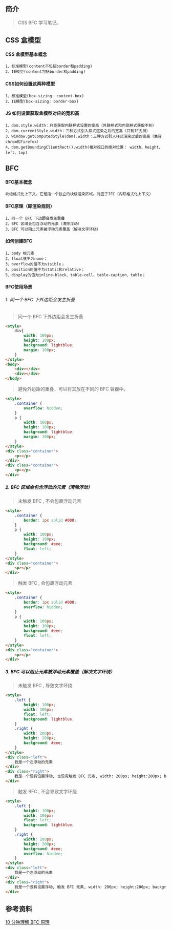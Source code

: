 ## 简介

> CSS BFC 学习笔记。

## CSS 盒模型

#### CSS 盒模型基本概念

```text
1、标准模型(content不包括border和padding)
2、IE模型(content包括border和padding)
```

#### CSS如何设置这两种模型

```text
1、标准模型(box-sizing: content-box)
2、IE模型(box-sizing: border-box)
```

#### JS 如何设置获取盒模型对应的宽和高

```text
1、dom.style.width：只能获取内联样式设置的宽高（外联样式和内部样式获取不到）
2、dom.currentStyle.width：三种方式引入样式渲染之后的宽高（只有IE支持）
3、window.getComputedStyle(dom).width：三种方式引入样式渲染之后的宽高（兼容chrom和firefox）
4、dom.getBoundingClientRect().width(相对视口的绝对位置： width、height、left、top)
```

## BFC

#### BFC基本概念

```text
块级格式化上下文，它是指一个独立的块级渲染区域。对应于IFC（内联格式化上下文）
```

#### BFC原理（即渲染规则）

```text
1、同一个 BFC 下边距会发生重叠
2、BFC 区域会包含浮动的元素（清除浮动）
3、BFC 可以阻止元素被浮动元素覆盖（解决文字环绕）
```

#### 如何创建BFC

```text
1、body 根元素
2、float值不为none；
3、overflow的值不为visible；
4、position的值不为static和relative；
5、display的值为inline-block、table-cell、table-caption、table；
```

#### BFC使用场景

###### 1. 同一个 BFC 下外边距会发生折叠

> 同一个 BFC 下外边距会发生折叠

```html
<style>
    div{
        width: 100px;
        height: 100px;
        background: lightblue;
        margin: 100px;
    }
</style>
<body>
    <div></div>
    <div></div>
</body>
```

> 避免外边距的重叠，可以将其放在不同的 BFC 容器中。

```html
<style>
    .container {
        overflow: hidden;
    }
    p {
        width: 100px;
        height: 100px;
        background: lightblue;
        margin: 100px;
    }
</style>
<div class="container">
    <p></p>
</div>
<div class="container">
    <p></p>
</div>
```

##### 2. BFC 区域会包含浮动的元素（清除浮动）

> 未触发 BFC , 不会包裹浮动元素

```html
<style>
    .container {
        border: 1px solid #000;
    }
    p {
        width: 100px;
        height: 100px;
        background: #eee;
        float: left;
    }
</style>
<div class="container">
    <p></p>
</div>
```

> 触发 BFC , 会包裹浮动元素

```html
<style>
    .container {
        border: 1px solid #000;
        overflow: hidden;
    }
    p {
        width: 100px;
        height: 100px;
        background: #eee;
        float: left;
    }
</style>
<div class="container">
    <p></p>
</div>
```

##### 3. BFC 可以阻止元素被浮动元素覆盖（解决文字环绕）

> 未触发 BFC , 导致文字环绕

```html
<style>
    .left {
        height: 100px;
        width: 100px;
        float: left;
        background: lightblue;
    }
    .right {
        width: 200px;
        height: 200px;
        background: #eee;
    }
</style>
<div class="left">
    我是一个左浮动的元素
</div>
<div class="right">
    我是一个没有设置浮动, 也没有触发 BFC 元素, width: 200px; height:200px; background: #eee;
</div>
```

> 触发 BFC , 不会导致文字环绕

```html
<style>
    .left {
        height: 100px;
        width: 100px;
        float: left;
        background: lightblue;
    }
    .right {
        width: 200px;
        height: 200px;
        background: #eee;
        overflow: hidden;
    }
</style>
<div class="left">
    我是一个左浮动的元素
</div>
<div class="right">
    我是一个没有设置浮动, 触发 BFC 元素, width: 200px; height:200px; background: #eee;overflow: hidden;
</div>
```

## 参考资料
[10 分钟理解 BFC 原理](https://zhuanlan.zhihu.com/p/25321647)
